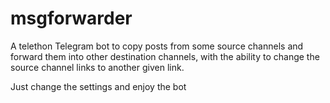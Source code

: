 # msgforwarder
A telethon Telegram bot to copy posts from some source channels and forward them into other destination channels, with the ability to change the source channel links to another given link.

Just change the settings and enjoy the bot
